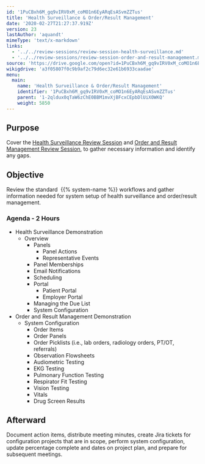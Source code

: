 ```yaml
---
id: '1PuCBxh6M_gq9vIRV0xM_coMO1n6EyARqEsASvmZZTus'
title: 'Health Surveillance & Order/Result Management'
date: '2020-02-27T21:27:37.919Z'
version: 23
lastAuthor: 'aquandt'
mimeType: 'text/x-markdown'
links:
  - '../../review-sessions/review-session-health-surveillance.md'
  - '../../review-sessions/review-session-order-and-result-management.md'
source: 'https://drive.google.com/open?id=1PuCBxh6M_gq9vIRV0xM_coMO1n6EyARqEsASvmZZTus'
wikigdrive: 'a3f05807f0c9b9af2c79d6ec32e61b6933caadae'
menu:
  main:
    name: 'Health Surveillance & Order/Result Management'
    identifier: '1PuCBxh6M_gq9vIRV0xM_coMO1n6EyARqEsASvmZZTus'
    parent: '1-2qldux0qTaW6zChE0BBM1mvXjBFcxCEpbDlUiX0WKQ'
    weight: 5850
---
```

## Purpose  
  
Cover the [Health Surveillance Review Session](../../review-sessions/review-session-health-surveillance.md) and [Order and Result Management Review Session](../../review-sessions/review-session-order-and-result-management.md), to gather necessary information and identify any gaps.
  
## Objective  
  
Review the standard  {{% system-name %}} workflows and gather information needed for system setup of health surveillance and order/result management.
  
### Agenda - 2 Hours  

* Health Surveillance Demonstration
   * Overview
      * Panels
         * Panel Actions
         * Representative Events
      * Panel Memberships
      * Email Notifications
      * Scheduling
      * Portal
         * Patient Portal
         * Employer Portal
      * Managing the Due List
      * System Configuration
* Order and Result Management Demonstration
   * System Configuration
      * Order Items
      * Order Panels
      * Order Picklists (i.e., lab orders, radiology orders, PT/OT, referrals)
      * Observation Flowsheets
      * Audiometric Testing
      * EKG Testing
      * Pulmonary Function Testing
      * Respirator Fit Testing
      * Vision Testing
      * Vitals
      * Drug Screen Results
  
## Afterward  
  
Document action items, distribute meeting minutes, create Jira tickets for configuration projects that are in scope, perform system configuration, update percentage complete and dates on project plan, and prepare for subsequent meetings.
